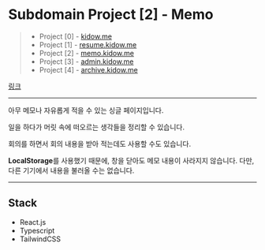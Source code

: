 # Subdomain Project [2] - Memo

> - Project [0] - [kidow.me](https://github.com/kidow/blog)
> - Project [1] - [resume.kidow.me](https://github.com/kidow/resume)
> - Project [2] - [memo.kidow.me](https://github.com/kidow/memo)
> - Project [3] - [admin.kidow.me](https://github.com/kidow/admin)
> - Project [4] - [archive.kidow.me](https://github.com/kidow/archive)

[링크](https://memo.kidow.me)

---

아무 메모나 자유롭게 적을 수 있는 싱글 페이지입니다.

일을 하다가 머릿 속에 떠오르는 생각들을 정리할 수 있습니다.

회의를 하면서 회의 내용을 받아 적는데도 사용할 수도 있습니다.

**LocalStorage**를 사용했기 때문에, 창을 닫아도 메모 내용이 사라지지 않습니다. 다만, 다른 기기에서 내용을 불러올 수는 없습니다.

---

## Stack

- React.js
- Typescript
- TailwindCSS

